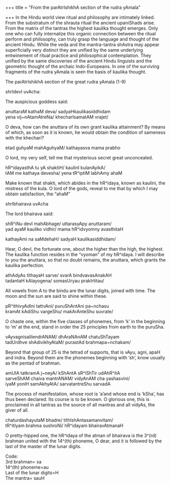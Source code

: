+++
title = "From the parAtrIshikhA section of the rudra yAmala"

+++
In the Hindu world view ritual and philosophy are intimately linked.
From the substratum of the shrauta ritual the ancient upaniShads arise.
From the matrix of the tantras the highest kaulika thought emerges. Only
one who can fully internalize this organic connection between the ritual
perform and philosophy, can truly grasp the language and thought of the
ancient Hindu. While the veda and the mantra-tantra shAstra may appear
superficially very distinct they are unified by the same underlying
entwinement of ritual practice and philosophical contemplation. They
unified by the same discoveries of the ancient Hindu linguists and the
geometric thought of the archaic Indo-Europeans. In one of the surviving
fragments of the rudra yAmala is seen the basis of kaulika thought.

The parAtrIshikhA section of the great rudra yAmala (1-9)

shrIdevI uvAcha:

The auspicious goddess said:

anuttaraM kathaM deva/ sadyaHkaulikasiddhidam   
yena vij\~nAtamAtreNa/ khecharIsamatAM vrajet/

O deva, how can the anuttara of its own grant kaulika attainment? By
means of which, as soon as it is known, he would obtain the condition of
sameness with the khechari?

etad guhyaM mahAguhyaM/ kathayasva mama prabho 

O lord, my very self, tell me that mysterious secret great unconcealed.

hR^idayasthA tu yA shaktiH/ kaulinI kulanAyikA/  
tAM me kathaya devesha/ yena tR^iptiM labhAmy ahaM  

Make known that shakti, which abides in the hR^idaya, known as kaulini,
the mistress of the kula. O lord of the gods, reveal to me that by which
I may obtain satisfaction, the “ahaM”

shrIbhairava uvAcha

The lord bhairava said:

shR^iNu devI mahAbhage/ uttarasyApy anuttaram/  
yad ayaM kauliko vidhir/ mama hR^idvyomny avasthitaH 

kathayAmi na saMdehaH/ sadyaH kaulikasiddhidam/

Hear, O devI, the fortunate one, about the higher than the high, the
highest. The kaulika function resides in the “vyoman” of my hR^idaya. I
will describe to you the anuttara, so that no doubt remains, the
anuttara, which grants the kaulika perfection.

athAdyAs tithayaH sarve/ svarA bindvavasAnakAH   
tadantaH kAlayogena/ somasUryau prakIrtitau/

All vowels from A to the bindu are the lunar digits, joined with time.
The moon and the sun are said to shine within these.

pR^ithivyAdIni tattvAni/ puruShAntAni pa\~nchasu   
kramAt kAdiShu vargeShu/ makArAnteShu suvrate/

O chaste one, within the five classes of phonemes, from ‘k’ in the
beginning to ‘m’ at the end, stand in order the 25 principles from earth
to the puruSha.

vAyvagnisalilendrANAM/ dhAraNAnAM chatuShTayam   
tadUrdhve shAdivikhyAtaM/ purastAd brahmapa\~nchakam/

Beyond that group of 25 is the tetrad of supports, that is vAyu, agni,
apaH and indra. Beyond them are the phonemes beginning with ‘sh’, know
usually as the pentad of brahman.

amUlA tatkramA j\~neyA/ kShAntA sR^iShTir udAhR^itA   
sarveShAM chaiva mantrANAM/ vidyAnAM cha yashasvini/  
iyaM yoniH samAkhyAtA/ sarvatantreShu sarvadA 

The process of manifestation, whose root is ‘a’and whose end is ‘kSha’,
has thus been declared. Its course is to be known. O glorious one, this
is proclaimed in all tantras as the source of all mantras and all
vidyAs, the giver of all.

chaturdashayutaM bhadre/ tithIshAntasamanvitam/  
tR^itIyam brahma sushroNi/ hR^idayam bhairavAtmanaH 

O pretty-hipped one, the hR^idaya of the atman of bhairava is the 3^(rd)
brahman united with the 14^(th) phoneme, O dear, and it is followed by
the last of the master of the lunar digits.

Code:  
3rd brahman= sa  
14^(th) phoneme=au  
Last of the lunar digits=H  
The mantra= sauH
